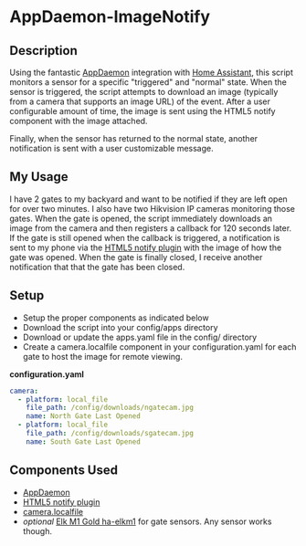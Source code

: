 # AppDaemon-ImageNotify

## Description
Using the fantastic [AppDaemon](https://home-assistant.io/docs/ecosystem/appdaemon/) integration with [Home Assistant](https://home-assistant.io/), this script monitors a sensor for a specific "triggered" and "normal" state. When the sensor is triggered, the script attempts to download an image (typically from a camera that supports an image URL) of the event. After a user configurable amount of time, the image is sent using the HTML5 notify component with the image attached.

Finally, when the sensor has returned to the normal state, another notification is sent with a user customizable message.

## My Usage
I have 2 gates to my backyard and want to be notified if they are left open for over two minutes. I also have two Hikvision IP cameras monitoring those gates. When the gate is opened, the script immediately downloads an image from the camera and then registers a callback for 120 seconds later. If the gate is still opened when the callback is triggered, a notification is sent to my phone via the [HTML5 notify plugin](https://home-assistant.io/components/notify.html5/) with the image of how the gate was opened. When the gate is finally closed, I receive another notification that that the gate has been closed.

## Setup
- Setup the proper components as indicated below
- Download the script into your config/apps directory
- Download or update the apps.yaml file in the config/ directory
- Create a camera.localfile component in your configuration.yaml for each gate to host the image for remote viewing.

**configuration.yaml** 
```yaml
camera:
  - platform: local_file
    file_path: /config/downloads/ngatecam.jpg
    name: North Gate Last Opened
  - platform: local_file
    file_path: /config/downloads/sgatecam.jpg
    name: South Gate Last Opened
```

## Components Used
- [AppDaemon](https://home-assistant.io/docs/ecosystem/appdaemon/)
- [HTML5 notify plugin](https://home-assistant.io/components/notify.html5/)
- [camera.localfile](https://home-assistant.io/components/camera.local_file/)
- *optional* [Elk M1 Gold ha-elkm1](https://github.com/BioSehnsucht/ha-elkm1) for gate sensors. Any sensor works though.
